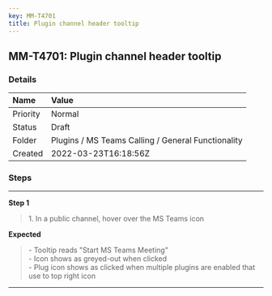 ```yaml
---
key: MM-T4701
title: Plugin channel header tooltip
---
```


## MM-T4701: Plugin channel header tooltip

### Details

| Name     | Value                                              |
| :------- | :------------------------------------------------- |
| Priority | Normal                                             |
| Status   | Draft                                              |
| Folder   | Plugins / MS Teams Calling / General Functionality |
| Created  | 2022-03-23T16:18:56Z                               |

### Steps

<hr/>

**Step 1**

> <article>1. In a public channel, hover over the MS Teams icon</article>

**Expected**

> <article>- Tooltip reads &quot;Start MS Teams Meeting&quot;<br />- Icon shows as greyed-out when clicked<br />- Plug icon shows as clicked when multiple plugins are enabled that use to top right icon</article>

<hr/>
